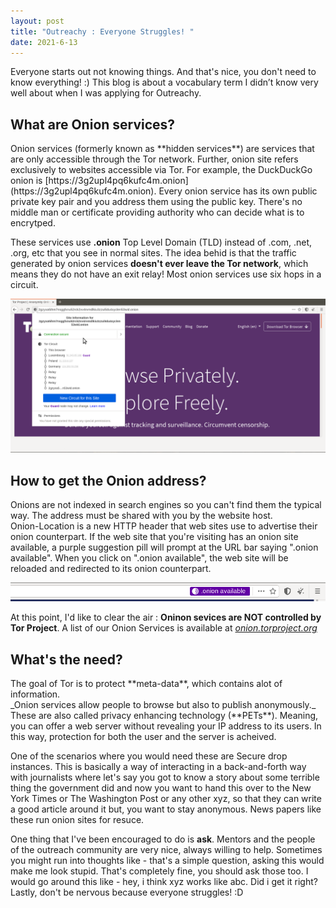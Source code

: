 ```yaml
---
layout: post
title: "Outreachy : Everyone Struggles! "
date: 2021-6-13
---
```

Everyone starts out not knowing things. And that's nice, you don't need to know everything! :)
This blog is about a vocabulary term I didn’t know very well about when I was applying for Outreachy. 

<h2>What are Onion services?</h2>
Onion services (formerly known as **hidden services**) are services that are only accessible through the Tor network. Further, onion site refers exclusively to websites accessible via Tor. For example, the DuckDuckGo onion is [https://3g2upl4pq6kufc4m.onion](https://3g2upl4pq6kufc4m.onion). Every onion service has its own public private key pair and you address them using the public key. There's no middle man or certificate providing authority who can decide what is to encrytped. 

<p>These services use <strong>.onion</strong> Top Level Domain (TLD) instead of .com, .net, .org, etc that you see in normal sites.
The idea behid is that the traffic generated by onion services <strong>doesn't ever leave the Tor network</strong>, which means they do not have an exit relay! Most onion services use six hops in a circuit.</p>
  
![My helpful screenshot](/tor1.png)

<h2>How to get the Onion address?</h2>
Onions are not indexed in search engines so you can't find them the typical way. The address must be shared with you by the website host. <br>
Onion-Location is a new HTTP header that web sites use to advertise their onion counterpart. If the web site that you're visiting has an onion site available, a purple suggestion pill will prompt at the URL bar saying ".onion available". When you click on ".onion available", the web site will be reloaded and redirected to its onion counterpart.

![My helpful screenshot](/tor3.png)

 At this point, I'd like to clear the air : **Oninon sevices are NOT controlled by Tor Project**. A list of our Onion Services is available at _[onion.torproject.org](https://onion.torproject.org/)_

<h2>What's the need?</h2>
The goal of Tor is to protect **meta-data**, which contains alot of information.<br>
_Onion services allow people to browse but also to publish anonymously._ These are also called privacy enhancing technology (**PETs**). Meaning, you can offer a web server without revealing your IP address to its users. In this way, protection for both the user and the server is acheived.<br>
<p>
One of the scenarios where you would need these are Secure drop instances. This is basically a way of interacting in a back-and-forth way with journalists where let's say you got to know a story about some terrible thing the government did and now you want to hand this over to the New York Times or The Washington Post or any other xyz, so that they can write a good article around it but, you want to stay anonymous. News papers like these run onion sites for resuce.</p>

One thing that I've been encouraged to do is **ask**. Mentors and the people of the outreach community are very nice, always willing to help. Sometimes you might run into thoughts like - that's a simple question, asking this would make me look stupid. That's completely fine, you should ask those too. I would go around this like - hey, i think xyz works like abc. Did i get it right? Lastly, don't be nervous because everyone struggles! :D
